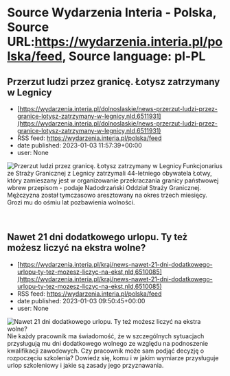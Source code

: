 # Source Wydarzenia Interia - Polska, Source URL:https://wydarzenia.interia.pl/polska/feed, Source language: pl-PL

## Przerzut ludzi przez granicę. Łotysz zatrzymany w Legnicy
 - [https://wydarzenia.interia.pl/dolnoslaskie/news-przerzut-ludzi-przez-granice-lotysz-zatrzymany-w-legnicy,nId,6511931](https://wydarzenia.interia.pl/dolnoslaskie/news-przerzut-ludzi-przez-granice-lotysz-zatrzymany-w-legnicy,nId,6511931)
 - RSS feed: https://wydarzenia.interia.pl/polska/feed
 - date published: 2023-01-03 11:57:39+00:00
 - user: None

<p><a href="https://wydarzenia.interia.pl/dolnoslaskie/news-przerzut-ludzi-przez-granice-lotysz-zatrzymany-w-legnicy,nId,6511931"><img align="left" alt="Przerzut ludzi przez granicę. Łotysz zatrzymany w Legnicy" src="https://i.iplsc.com/przerzut-ludzi-przez-granice-lotysz-zatrzymany-w-legnicy/000GA7TBFJIV09BT-C321.jpg" /></a>Funkcjonariusze Straży Granicznej z Legnicy zatrzymali 44-letniego obywatela Łotwy, który zamieszany jest w organizowanie przekraczania granicy państwowej wbrew przepisom - podaje Nadodrzański Oddział Straży Granicznej. Mężczyzna został tymczasowo aresztowany na okres trzech miesięcy. Grozi mu do ośmiu lat pozbawienia wolności. </p><br clear="all" />

## Nawet 21 dni dodatkowego urlopu. Ty też możesz liczyć na ekstra wolne?
 - [https://wydarzenia.interia.pl/kraj/news-nawet-21-dni-dodatkowego-urlopu-ty-tez-mozesz-liczyc-na-ekst,nId,6510085](https://wydarzenia.interia.pl/kraj/news-nawet-21-dni-dodatkowego-urlopu-ty-tez-mozesz-liczyc-na-ekst,nId,6510085)
 - RSS feed: https://wydarzenia.interia.pl/polska/feed
 - date published: 2023-01-03 09:50:45+00:00
 - user: None

<p><a href="https://wydarzenia.interia.pl/kraj/news-nawet-21-dni-dodatkowego-urlopu-ty-tez-mozesz-liczyc-na-ekst,nId,6510085"><img align="left" alt="Nawet 21 dni dodatkowego urlopu. Ty też możesz liczyć na ekstra wolne?" src="https://i.iplsc.com/nawet-21-dni-dodatkowego-urlopu-ty-tez-mozesz-liczyc-na-ekst/000GKHF3GNWL9JVV-C321.jpg" /></a>Nie każdy pracownik ma świadomość, że w szczególnych sytuacjach przysługują mu dni dodatkowego wolnego ze względu na podnoszenie kwalifikacji zawodowych. Czy pracownik może sam podjąć decyzję o rozpoczęciu szkolenia? Dowiedz się, komu i w jakim wymiarze przysługuje urlop szkoleniowy i jakie są zasady jego przyznawania.</p><br clear="all" />
